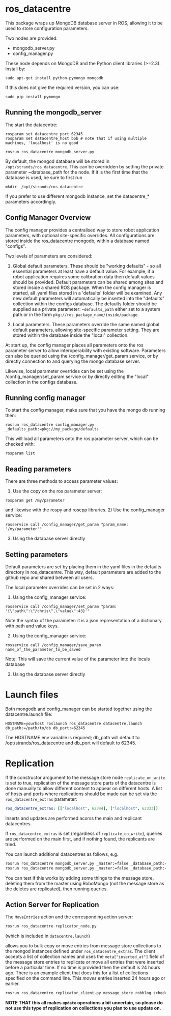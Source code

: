 ros_datacentre
==================

This package wraps up MongoDB database server in ROS, allowing it to be used to store configuration parameters.

Two nodes are provided:
- mongodb_server.py
- config_manager.py

These node depends on MongoDB and the Python client libraries (>=2.3). Install by:

```
sudo apt-get install python-pymongo mongodb
```
If this does not give the required version, you can use:

```
sudo pip install pymongo
```

Running the mongodb_server
--------------------------
The start the datacentre:

```
rosparam set datacentre_port 62345
rosparam set datacentre_host bob # note that if using multiple machines, 'localhost' is no good

rosrun ros_datacentre mongodb_server.py
```

By default, the mongod database will be stored in `/opt/strands/ros_datacentre`. This can be overridden by setting the private parameter ~database_path for the node. If it is the first time that the database is used, be sure to first run

```mkdir  /opt/strands/ros_datacentre``` 

If you prefer to use different mongodb instance, set the datacentre_* parameters accordingly.



Config Manager Overview
-----------------------

The config manager provides a centralised way to store robot application parameters, with optional site-specific overrides. All configurations are stored inside the ros_datacentre mongodb, within a database named "configs". 

Two levels of parameters are considered:

1) Global default parameters. 
These should be "working defaults" - so all essential parameters at least have a default value. For example, if a robot application requires some calibration data then default values should be provided.
Default parameters can be shared among sites and stored inside a shared ROS package. When the config manager is started, all .yaml files stored in a 'defaults' folder will be examined. Any new default parameters will automatically be inserted into the "defaults" collection within the configs database. The defaults folder should be supplied as a private parameter: `~defaults_path` either set to a system path or in the form `pkg://ros_package_name/inside/package`.

2) Local parameters.
These parameters override the same named  global default parameters, allowing site-specific parameter setting. They are stored within the database inside the "local" collection.

At start up, the config manager places all parameters onto the ros parameter server to allow interoperability with existing software. Parameters can also be queried using the /config_manager/get_param service, or by directly connection to and querying the mongo database server.

Likewise, local parameter overrides can be set using the /config_manager/set_param service or by directly editing the "local" collection in the configs database.


Running config manager
----------------------

To start the config manager, make sure that you have the mongo db running then:


```
rosrun ros_datacentre config_manager.py _defaults_path:=pkg://my_package/defaults
```

This will load all parameters onto the ros parameter server, which can be checked with:
```
rosparam list
```




Reading parameters
------------------

There are three methods to access parameter values:
1) Use the copy on the ros parameter server:
```
rosparam get /my/parameter
```
and likewise with the rospy and roscpp libraries.
2) Use the config_manager service:
```
rosservice call /config_manager/get_param "param_name: '/my/parameter'" 
```
3) Using the database server directly


Setting parameters
------------------
Default parameters are set by placing them in the yaml files in the defaults directory in ros_datacentre. This way, default parameters are added to the github repo and shared between all users.

The local parameter overrides can be set in 2 ways:
1) Using the config_manager service:
```
rosservice call /config_manager/set_param "param: '{\"path\":\"/chris\",\"value\":43}'" 
```

Note the syntax of the parameter: it is a json representation of a dictionary with path and value keys.

2) Using the config_manager service:
```
rosservice call /config_manager/save_param name_of_the_parameter_to_be_saved
```
Note: This will save the current value of the parameter into the locals database

3) Using the database server directly


Launch files
============
Both mongodb and config_manager can be started together using the datacentre.launch file:

```
HOSTNAME=yourhost roslaunch ros_datacentre datacentre.launch db_path:=/path/to/db db_port:=62345
```

The HOSTNAME env variable is required; db_path will default to /opt/strands/ros_datacentre and db_port will default to 62345. 


Replication
===========

If the constructor arcgument to the message store node `replicate_on_write` is set to true, replication of the message store parts of the datacentre is done manually to allow different content to appear on different hosts. A list of hosts and ports where replications should be made can be set via the `ros_datacentre_extras` parameter:

```yaml
ros_datacentre_extras: [["localhost", 62344], ["localhost", 62333]]
```

Inserts and updates are performed acorss the main and replicant datacentres.

If `ros_datacentre_extras` is set (regardless of `replicate_on_write`), queries are performed on the main first, and if nothing found, the replicants are tried.

You can launch additional datacentres as follows, e.g.

```bash
rosrun ros_datacentre mongodb_server.py _master:=false _database_path:=/opt/strands/strands_datacentre_62344 _host:=localhost _port:=62344
rosrun ros_datacentre mongodb_server.py _master:=false _database_path:=/opt/strands/strands_datacentre_62333 _host:=localhost _port:=62333
```

You can test if this works by adding some things to the message store, deleting them from the master using RoboMongo (not the message store as the deletes are replicated), then running queries.

Action Server for Replication
-----------------------------

The `MoveEntries` action and the corresponding action server:

```bash
rosrun ros_datacentre replicator_node.py 
```

(which is included in `datacentre.launch`)

allows you to bulk copy or move entries from message store collections to the mongod instances defined under `ros_datacentre_extras`. The client accepts a list of collection names and uses the `meta["inserted_at"]` field of the message store entries to replicate or move all entries that were inserted before a particular time. If no time is provided then the default is 24 hours ago. There is an example client that does this for a list of collections specified on the command line. This *moves* entries inserted 24 hours ago or earlier.

```bash
rosrun ros_datacentre replicator_client.py message_store robblog scheduling_problems
```

**NOTE THAT this all makes `update` operations a bit uncertain, so please do not use this type of replication on collections you plan to use update on.**


